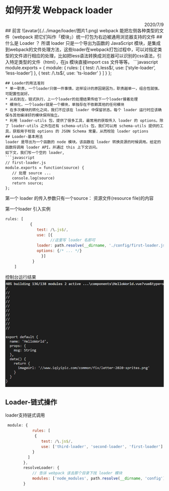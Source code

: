 # 如何开发 Webpack loader 
 <div style="text-align: right">  2020/7/9 </div>
## 前言
![avatar](./../image/loader/图片1.png)
webpack 能把左侧各种类型的文件（webpack 把它们叫作「模块」）统一打包为右边被通用浏览器支持的文件
## 什么是 Loader ？
所谓 loader 只是一个导出为函数的 JavaScript 模块，是集成到webpack的文件处理方法，这些loader在webpack打包过程中，可以对指定类型的文件进行相应的处理，比如把less语法转换成浏览器可以识别的css语法，引入特定类型的文件（html），在js 模块直接import css 文件等等。
```javascript
module.exports = { 
    module: { 
        rules: [ 
            { test: /\.less$/, use: [‘style-loader’, ‘less-loader’] }, 
            { test: /\.ts$/, use: 'ts-loader' } 
        ]
    }
 }; 

```
## Loader的用法准则
* 单一职责，一个loader只做一件事情，这样设计的原因是因为，职责越单一，组合性就强，可配置性就好。
* 从右到左，链式执行，上一个loader的处理结果传给下一个loader接着处理
* 模块化，一个loader就是一个模块，单独存在不依赖其他的任何模块
* 在多次模块的转化之间，我们不应该在 loader 中保留状态。每个 loader 运行时应该确保与其他编译好的模块保持独立。
* 利用 loader-utils 包，提供了很多工具，最常用的获取传入 loader 的 options。除了 loader-utils 之外包还有 schema-utils 包，我们可以用 schema-utils 提供的工具，获取用于校验 options 的 JSON Schema 常量，从而校验 loader options
## Loader-基本用法
loader 是导出为一个函数的 node 模块。该函数在 loader 转换资源的时候调用。给定的函数将调用 loader API，并通过 this 上下文访问。
如下文，我们写一个空的 loader, 
```javascript
// first-loader.js
module.exports = function(source) {
   // 处理 source ...
   console.log(source)
   return source;
};

```
第一个 loader 的传入参数只有一个source： 资源文件(resource file)的内容

第一个loader 引入实例
```javascript
rules: [
           {
              test: /\.js$/,
              use: [{
                    //这里写 loader 名即可
              loader: path.resolve(__dirname, './config/first-loader.js'), 
              options: {/* ... */}
                }]
            }
	]

```
控制台运行结果
![avatar](./../image/loader/控制台运行结果.png)
## Loader-链式操作
loader支持链式调用
```javascript
 module: {
            rules: [
             {
                test: /\.js$/,
                use: ['third-loader', 'second-loader', 'first-loader']
            }
          ]
        },
        resolveLoader: {
            // 告诉 webpack 该去那个目录下找 loader 模块
            modules: ['node_modules', path.resolve(__dirname, 'config')]
        }

```